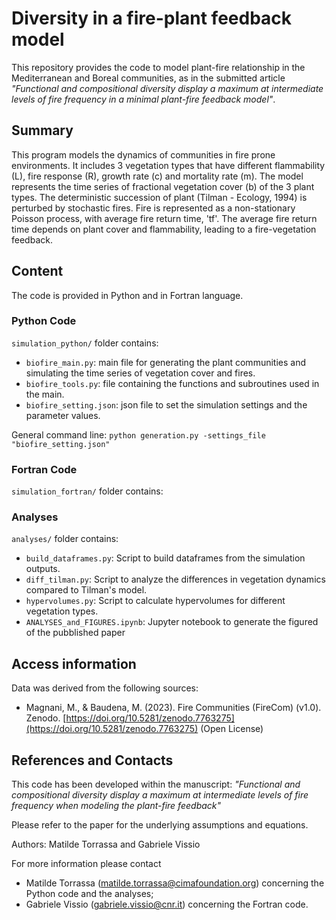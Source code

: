 # Diversity in a fire-plant feedback model

This repository provides the code to model plant-fire relationship in the Mediterranean and Boreal communities, as in the submitted article *"Functional and compositional diversity display a maximum at intermediate levels of fire frequency in a minimal plant-fire feedback model"*.

## Summary
This program models the dynamics of communities in fire prone environments. It includes 3 vegetation types that have different flammability (L), fire response (R), growth rate (c) and mortality rate (m). The model represents the time series of fractional vegetation cover (b) of the 3 plant types. The deterministic succession of plant (Tilman - Ecology, 1994) is perturbed by stochastic fires. Fire is represented as a non-stationary Poisson process, with average fire return time, 'tf'. The average fire return time depends on plant cover and flammability, leading to a fire-vegetation feedback.

## Content

The code is provided in Python and in Fortran language.

### Python Code

```simulation_python/``` folder contains:

- ```biofire_main.py```: main file for generating the plant communities and simulating the time series of vegetation cover and fires.
- ```biofire_tools.py```: file containing the functions and subroutines used in the main.
- ```biofire_setting.json```: json file to set the simulation settings and the parameter values.

General command line:
```python generation.py -settings_file "biofire_setting.json"```

### Fortran Code

```simulation_fortran/``` folder contains:

### Analyses

```analyses/``` folder contains:

- `build_dataframes.py`: Script to build dataframes from the simulation outputs.
- `diff_tilman.py`: Script to analyze the differences in vegetation dynamics compared to Tilman's model.
- `hypervolumes.py`: Script to calculate hypervolumes for different vegetation types.
- `ANALYSES_and_FIGURES.ipynb`: Jupyter notebook to generate the figured of the pubblished paper

## Access information

Data was derived from the following sources:

* Magnani, M., & Baudena, M. (2023). Fire Communities (FireCom) (v1.0). Zenodo. [https://doi.org/10.5281/zenodo.7763275](https://doi.org/10.5281/zenodo.7763275) (Open License)

## References and Contacts
This code has been developed within the manuscript: *"Functional and compositional diversity display a maximum at intermediate levels of fire frequency when modeling the plant-fire feedback"*

Please refer to the paper for the underlying assumptions and equations.

Authors: Matilde Torrassa and Gabriele Vissio

For more information please contact
- Matilde Torrassa (matilde.torrassa@cimafoundation.org) concerning the Python code and the analyses;
- Gabriele Vissio (gabriele.vissio@cnr.it) concerning the Fortran code.
